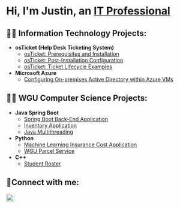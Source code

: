 <h1>Hi, I'm Justin, an <a href="https://linkedin.com/in/justin-golay-50361b56">IT Professional</a></h1>

<h2>👨‍💻 Information Technology Projects:</h2>

- <b>osTicket (Help Desk Ticketing System)</b>
  - [osTicket: Prerequisites and Installation](https://github.com/golayjustin/osticket-prereqs)
  - [osTicket: Post-Installation Configuration](https://github.com/golayjustin/post-install-config)
  - [osTicket: Ticket Lifecycle Examples](https://github.com/golayjustin/ticket-lifecycle)
- <b>Microsoft Azure</b>
  - [Configuring On-premises Active Directory within Azure VMs](https://github.com/golayjustin/configure-ad)
 

 
<h2>👨‍💻 WGU Computer Science Projects:</h2>

- <b>Java Spring Boot</b>
  - [Spring Boot Back-End Application](https://github.com/golayjustin/spring-boot-back-end/tree/main)
  - [Inventory Application](https://github.com/golayjustin/inventory-application/tree/main)
  - [Java Multithreading](https://github.com/golayjustin/java-multithreading/tree/main)
- <b>Python</b>
  - [Machine Learning Insurance Cost Application](https://github.com/golayjustin/machine-learning-insurance-cost)
  - [WGU Parcel Service](https://github.com/golayjustin/wgu-parcel-service)
- <b>C++</b>
  - [Student Roster](https://github.com/golayjustin/student-roster)


<h2>🤳Connect with me:</h2>






[<img align="left" alt="Justin | LinkedIn" width="22px" src="https://cdn.jsdelivr.net/npm/simple-icons@v3/icons/linkedin.svg" />][linkedin]


[linkedin]: https://linkedin.com/in/justin-golay-50361b56
